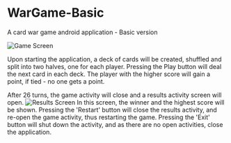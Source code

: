 # WarGame-Basic

A card war game android application - Basic version

![Game Screen](https://i.ibb.co/2P3vHY4/Whats-App-Image-2020-11-14-at-21-38-26.jpg)

Upon starting the application, a deck of cards will be created, shuffled and split into two halves, one for each player.
Pressing the Play button will deal the next card in each deck. 
The player with the higher score will gain a point, if tied - no one gets a point.

After 26 turns, the game activity will close and a results activity screen will open.
![Results Screen](https://i.ibb.co/YXNdrxs/Whats-App-Image-2020-11-14-at-21-38-26-1.jpg)
In this screen, the winner and the highest score will be shown.
Pressing the 'Restart' button will close the results activity, and re-open the game activity, thus restarting the game.
Pressing the 'Exit' button will shut down the activity, and as there are no open activities, close the application.
